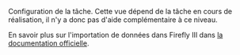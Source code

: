 Configuration de la tâche. Cette vue dépend de la tâche en cours de réalisation, il n'y a donc pas d'aide complémentaire à ce niveau.

En savoir plus sur l'importation de données dans Firefly III dans [la documentation officielle](https://docs.firefly-iii.org/).